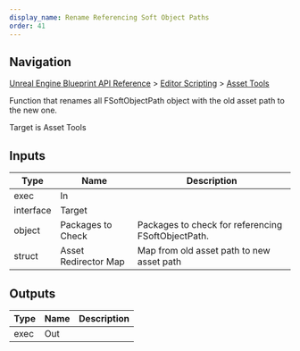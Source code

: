```yaml
---
display_name: Rename Referencing Soft Object Paths
order: 41
---
```

## Navigation

[Unreal Engine Blueprint API Reference](https://dev.epicgames.com/documentation/en-us/unreal-engine/BlueprintAPI) > [Editor Scripting](https://dev.epicgames.com/documentation/en-us/unreal-engine/BlueprintAPI/EditorScripting) > [Asset Tools](https://dev.epicgames.com/documentation/en-us/unreal-engine/BlueprintAPI/EditorScripting/AssetTools)

Function that renames all FSoftObjectPath object with the old asset path to the new one.

Target is Asset Tools

## Inputs

| Type | Name | Description |
| --- | --- | --- |
| exec | In |  |
| interface | Target |  |
| object | Packages to Check | Packages to check for referencing FSoftObjectPath. |
| struct | Asset Redirector Map | Map from old asset path to new asset path |

## Outputs

| Type | Name | Description |
| --- | --- | --- |
| exec | Out |  |
